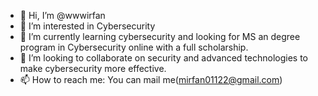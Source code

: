 - 👋 Hi, I’m @wwwirfan
- 👀 I’m interested in Cybersecurity
- 🌱 I’m currently learning cybersecurity and looking for MS an degree program in Cybersecurity online with a full scholarship.
- 💞️ I’m looking to collaborate on security and advanced technologies to make cybersecurity more effective.
- 📫 How to reach me: You can mail me(mirfan01122@gmail.com)

<!---
wwwirfan/wwwirfan is a ✨ special ✨ repository because its `README.md` (this file) appears on your GitHub profile.
You can click the Preview link to take a look at your changes.
--->
